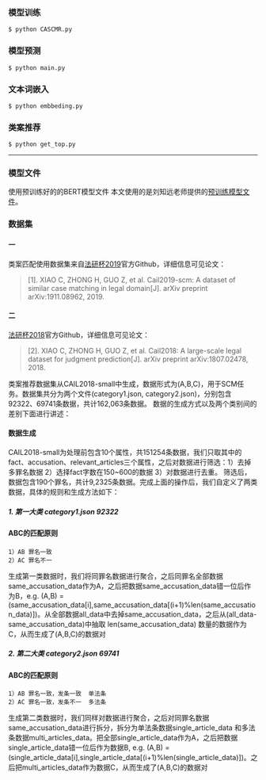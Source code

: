 ### 模型训练
```
$ python CASCMR.py
```

### 模型预测
```
$ python main.py
```

### 文本词嵌入
```
$ python embbeding.py
```

### 类案推荐
```
$ python get_top.py
```
***
### 模型文件
使用预训练好的的BERT模型文件
本文使用的是刘知远老师提供的[预训练模型文件](https://github.com/thunlp/OpenCLaP)。

### 数据集
  #### 一
  类案匹配使用数据集来自[法研杯2019](https://github.com/china-ai-law-challenge/CAIL2019)官方Github，详细信息可见论文：

  >[1].  XIAO C, ZHONG H, GUO Z, et al. Cail2019-scm: A dataset of similar case matching in legal domain[J]. arXiv preprint arXiv:1911.08962, 2019.


  #### 二
  [法研杯2018](https://github.com/china-ai-law-challenge/CAIL2018)官方Github，详细信息可见论文：

  >[2].  XIAO C, ZHONG H, GUO Z, et al. Cail2018: A large-scale legal dataset for judgment prediction[J]. arXiv preprint arXiv:1807.02478, 2018.

  类案推荐数据集从CAIL2018-small中生成，数据形式为(A,B,C)，用于SCM任务。数据集共分为两个文件(category1.json, category2.json)，分别包含92322、69741条数据，共计162,063条数据。
  数据的生成方式以及两个类别间的差别下面进行讲述：
  #### 数据生成
  CAIL2018-small为处理前包含10个属性，共151254条数据，我们只取其中的fact、accusation、relevant_articles三个属性，之后对数据进行筛选：1）去掉多罪名数据 2）选择fact字数在150~600的数据 3）对数据进行去重。
  筛选后，数据包含190个罪名，共计9,2325条数据。完成上面的操作后，我们自定义了两类数据，具体的规则和生成方法如下：

  ##### 1. 第一大类  category1.json  92322
   #### ABC的匹配原则
    1）AB 罪名一致
    2）AC 罪名不一

  生成第一类数据时，我们将同罪名数据进行聚合，之后同罪名全部数据same_accusation_data作为A，之后把数据same_accusation_data错一位后作为B，e.g. (A,B) = (same_accusation_data[i],same_accusation_data[(i+1)%len(same_accusation_data)])。从全部数据all_data中去掉same_accusation_data，之后从(all_data-same_accusation_data)中抽取 len(same_accusation_data) 数量的数据作为C，从而生成了(A,B,C)的数据对

  ##### 2. 第二大类  category2.json  69741
   #### ABC的匹配原则 
    1）AB 罪名一致，发条一致  单法条  
    2）AC 罪名一致，发条不一  多法条

  生成第二类数据时，我们同样对数据进行聚合，之后对同罪名数据same_accusation_data进行拆分，拆分为单法条数据single_article_data 和多法条数据multi_articles_data。把全部single_article_data作为A，之后把数据single_article_data错一位后作为数据B, e.g. (A,B) = (single_article_data[i],single_article_data[(i+1)%len(single_article_data)])。之后把multi_articles_data作为数据C，从而生成了(A,B,C)的数据对



